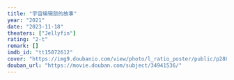 ```yaml
---
title: "宇宙编辑部的故事"
year: "2021"
date: "2023-11-18"
theaters: ["Jellyfin"]
rating: "2-t"
remark: []
imdb_id: "tt15072612"
cover: "https://img9.doubanio.com/view/photo/l_ratio_poster/public/p2889865405.jpg"
douban_url: "https://movie.douban.com/subject/34941536/"
---
```

